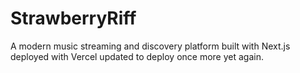# StrawberryRiff

A modern music streaming and discovery platform built with Next.js
deployed with Vercel
updated to deploy
once more
yet again.
